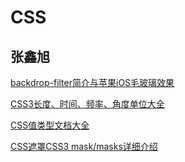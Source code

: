# CSS

## 张鑫旭

[backdrop-filter简介与苹果iOS毛玻璃效果](https://www.zhangxinxu.com/wordpress/2019/11/css-backdrop-filter/)

[CSS3长度、时间、频率、角度单位大全](https://www.zhangxinxu.com/wordpress/2011/03/css-css3-unit-units/)

[CSS值类型文档大全](https://www.zhangxinxu.com/wordpress/2019/11/css-value-type/)

[CSS遮罩CSS3 mask/masks详细介绍](https://www.zhangxinxu.com/wordpress/2017/11/css-css3-mask-masks/)

